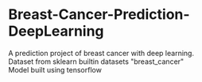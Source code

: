# Breast-Cancer-Prediction-DeepLearning
A prediction project of breast cancer with deep learning.\
Dataset from sklearn builtin datasets "breast_cancer"\
Model built using tensorflow
